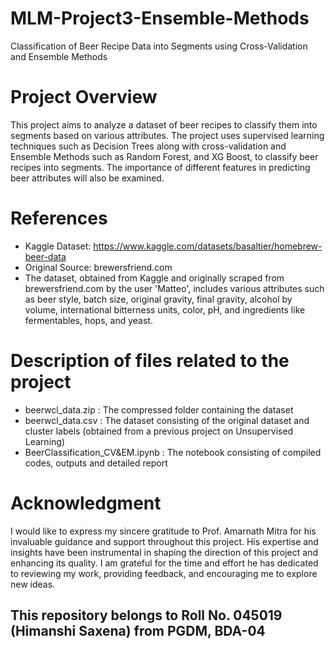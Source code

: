 # MLM-Project3-Ensemble-Methods

Classification of Beer Recipe Data into Segments using Cross-Validation and Ensemble Methods


# Project Overview

This project aims to analyze a dataset of beer recipes to classify them into segments based on various attributes. The project uses supervised learning techniques such as Decision Trees along with cross-validation and Ensemble Methods such as Random Forest, and XG Boost, to classify beer recipes into segments. The importance of different features in predicting beer attributes will also be examined.


# References
* Kaggle Dataset: https://www.kaggle.com/datasets/basaltier/homebrew-beer-data 
* Original Source: brewersfriend.com
* The dataset, obtained from Kaggle and originally scraped from brewersfriend.com by the user 'Matteo', includes various attributes such as beer style, batch size, original gravity, final gravity, alcohol by volume, international bitterness units, color, pH, and ingredients like fermentables, hops, and yeast.


# Description of files related to the project 

* beerwcl_data.zip : The compressed folder containing the dataset
* beerwcl_data.csv : The dataset consisting of the original dataset and cluster labels (obtained from a previous project on Unsupervised Learning)
* BeerClassification_CV&EM.ipynb : The notebook consisting of compiled codes, outputs and detailed report


# Acknowledgment

I would like to express my sincere gratitude to Prof. Amarnath Mitra for his invaluable guidance and support throughout this project. His expertise and insights have been instrumental in shaping the direction of this project and enhancing its quality. I am grateful for the time and effort he has dedicated to reviewing my work, providing feedback, and encouraging me to explore new ideas. 



## This repository belongs to Roll No. 045019 (Himanshi Saxena) from PGDM, BDA-04

